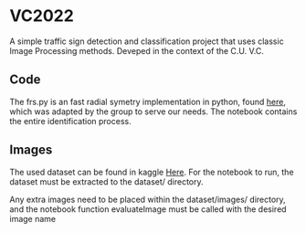 # VC2022

A simple traffic sign detection and classification project that uses classic Image Processing methods. Deveped in the context of the C.U. V.C.

## Code

The frs.py is an fast radial symetry implementation in python, found [here](https://github.com/ChristianGutowski/frst_python), which
was adapted by the group to serve our needs.
The notebook contains the entire identification process.

## Images

The used dataset can be found in kaggle [Here](https://www.kaggle.com/datasets/andrewmvd/road-sign-detection).
For the notebook to run, the dataset must be extracted to the dataset/ directory.

Any extra images need to be placed within the dataset/images/ directory, and the notebook function evaluateImage must
be called with the desired image name

